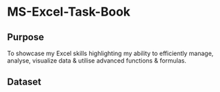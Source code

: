 # MS-Excel-Task-Book

## Purpose
To showcase my Excel skills highlighting my ability to efficiently manage, analyse, visualize data & utilise advanced functions & formulas.

## Dataset


